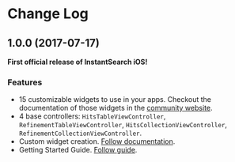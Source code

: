 Change Log
==========

## 1.0.0 (2017-07-17)

**First official release of InstantSearch iOS!**

### Features

- 15 customizable widgets to use in your apps. Checkout the documentation of those widgets in the [community website](https://community.algolia.com/instantsearch-ios/widgets.html).
- 4 base controllers: `HitsTableViewController`, `RefinementTableViewController`, `HitsCollectionViewController`, `RefinementCollectionViewController`.
- Custom widget creation. [Follow documentation](https://community.algolia.com/instantsearch-ios/widgets.html#custom-widgets).
- Getting Started Guide. [Follow guide](https://community.algolia.com/instantsearch-ios/getting-started.html).